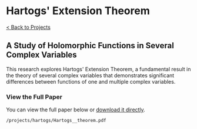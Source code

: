# Hartogs' Extension Theorem

[< Back to Projects](/projects)

## A Study of Holomorphic Functions in Several Complex Variables

This research explores Hartogs' Extension Theorem, a fundamental result in the theory of several complex variables that demonstrates significant differences between functions of one and multiple complex variables.

### View the Full Paper

You can view the full paper below or [download it directly](/projects/hartogs/Hartogs__theorem.pdf).

```pdf
/projects/hartogs/Hartogs__theorem.pdf
```
